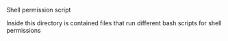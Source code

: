 Shell permission script

Inside this directory is contained files that run different bash scripts for shell permissions
